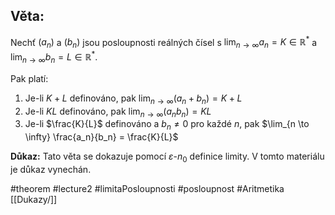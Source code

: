 ## Věta: 
Nechť $(a_n)$ a $(b_n)$ jsou posloupnosti reálných čísel s
$\lim_{n \to \infty} a_n = K \in \mathbb{R}^*$ a $\lim_{n \to \infty} b_n = L \in \mathbb{R}^*$.

Pak platí:

1. Je-li $K + L$ definováno, pak $\lim_{n \to \infty} (a_n + b_n) = K + L$
2. Je-li $KL$ definováno, pak $\lim_{n \to \infty} (a_n b_n) = KL$
3. Je-li $\frac{K}{L}$ definováno a $b_n \neq 0$ pro každé $n$, pak $\lim_{n \to \infty} \frac{a_n}{b_n} = \frac{K}{L}$

**Důkaz:** Tato věta se dokazuje pomocí $\varepsilon$-$n_0$ definice limity. V tomto materiálu je důkaz vynechán.


#theorem #lecture2 #limitaPosloupnosti #posloupnost #Aritmetika
[[Dukazy/]]
